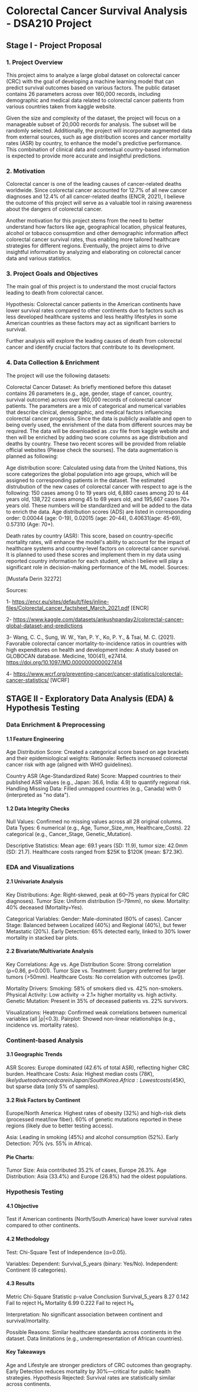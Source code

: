 # Colorectal Cancer Survival Analysis - DSA210 Project

## Stage I - Project Proposal 

### 1. Project Overview
   
   This project aims to analyze a large global dataset on colorectal cancer (CRC) with the goal of developing a machine learning model that can predict survival outcomes based on various factors. The public dataset contains 26 parameters across over 160,000 records, including demographic and medical data related to colorectal cancer patients from various countries taken from kaggle website. 

   Given the size and complexity of the dataset, the project will focus on a manageable subset of 20,000 records for analysis. The subset will be randomly selected. Additionally, the project will incorporate augmented data from external sources, such as age distribution scores and cancer mortality rates (ASR) by country, to enhance the model's predictive performance. This combination of clinical data and contextual country-based information is expected to provide more accurate and insightful predictions.

### 2. Motivation
   
   Colorectal cancer is one of the leading causes of cancer-related deaths worldwide. Since colorectal cancer accounted for 12.7% of all new cancer diagnoses and 12.4% of all cancer-related deaths (ENCR, 2021), I believe the outcome of this project will serve as a valuable tool in raising awareness about the dangers of colorectal cancer. 
   
   Another motivation for this project stems from the need to better understand how factors like age, geographical location, physical features, alcohol or tobacco consupmtion and other demographic information affect colorectal cancer survival rates, thus enabling more tailored healthcare strategies for different regions. Eventually, the project aims to drive insightful information by analyzing and elaborating on colorectal cancer data and various statistics. 

### 3. Project Goals and Objectives
   
   The main goal of this project is to understand the most crucial factors leading to death from colorectal cancer. 
   
   Hypothesis: Colorectal cancer patients in the American continents have lower survival rates compared to other continents due to factors such as less developed healthcare systems and less healthy lifestyles in some American countries as these factors may act as significant barriers to survival. 
   
   Further analysis will explore the leading causes of death from colorectal cancer and identify crucial factors that contribute to its development.

### 4. Data Collection & Enrichment
   
The project will use the following datasets:

Colorectal Cancer Dataset:
As briefly mentioned before this dataset contains 26 parameters (e.g., age, gender, stage of cancer, country, survival outcome) across over 160,000 records of colorectal cancer patients. The parameters are a mix of categorical and numerical variables that describe clinical, demographic, and medical factors influencing colorectal cancer prognosis. Since the data is publicly available and open to being overly used, the enrishment of the data from different sources may be required. The data will be downloaded as .csv file from kaggle website and then will be enriched by adding two score columns as age distribution and deaths by country. These two recent scores will be provided from reliable official websites (Please check the sourses). The data augmentation is planned as following:

Age distribution score: Calculated using data from the United Nations, this score categorizes the global population into age groups, which will be assigned to corresponding patients in the dataset. The estimated distrubution of the new cases of colorectal cancer with respect to age is the following: 150 cases among 0 to 19 years old, 6,880 cases among 20 to 44 years old, 138,722 cases among 45 to 69 years old, and 195,667 cases 70+ years old. These numbers will be standardized and will be added to the data to enrich the data. Age distribution scores (ADS) are listed in corresponding order: 0.00044 (age: 0-19), 0.02015 (age: 20-44), 0.40631(age: 45-69), 0.57310 (Age: 70+).

Death rates by country (ASR): This score, based on country-specific mortality rates, will enhance the model's ability to account for the impact of healthcare systems and country-level factors on colorectal cancer survival. It is planned to used these scores and implement them in my data using reported country information for each student, which I believe will play a significant role in decision-making performance of the ML model. Sources: 

[Mustafa Derin 32272]

Sources:

1- https://encr.eu/sites/default/files/inline-files/Colorectal_cancer_factsheet_March_2021.pdf [ENCR] 

2- https://www.kaggle.com/datasets/ankushpanday2/colorectal-cancer-global-dataset-and-predictions

3- Wang, C. C., Sung, W. W., Yan, P. Y., Ko, P. Y., & Tsai, M. C. (2021). Favorable colorectal cancer mortality-to-incidence ratios in countries with high expenditures on health and development index: A study based on GLOBOCAN database. Medicine, 100(41), e27414. https://doi.org/10.1097/MD.0000000000027414

4- https://www.wcrf.org/preventing-cancer/cancer-statistics/colorectal-cancer-statistics/ [WCRF] 

## STAGE II - Exploratory Data Analysis (EDA) & Hypothesis Testing

### Data Enrichment & Preprocessing

#### 1.1 Feature Engineering

Age Distribution Score: 
Created a categorical score based on age brackets and their epidemiological weights:
Rationale: Reflects increased colorectal cancer risk with age (aligned with WHO guidelines).

Country ASR (Age-Standardized Rate) Score:
Mapped countries to their published ASR values (e.g., Japan: 36.6, India: 4.9) to quantify regional risk.
Handling Missing Data: Filled unmapped countries (e.g., Canada) with 0 (interpreted as "no data").

#### 1.2 Data Integrity Checks
Null Values: Confirmed no missing values across all 28 original columns.
Data Types:
6 numerical (e.g., Age, Tumor_Size_mm, Healthcare_Costs).
22 categorical (e.g., Cancer_Stage, Genetic_Mutation).

Descriptive Statistics:
Mean age: 69.1 years (SD: 11.9), tumor size: 42.0mm (SD: 21.7).
Healthcare costs ranged from $25K to $120K (mean: $72.3K).

### EDA and Visualizations

#### 2.1 Univariate Analysis

Key Distributions:
Age: Right-skewed, peak at 60–75 years (typical for CRC diagnoses).
Tumor Size: Uniform distribution (5–79mm), no skew.
Mortality: 40% deceased (Mortality=Yes).

Categorical Variables:
Gender: Male-dominated (60% of cases).
Cancer Stage: Balanced between Localized (40%) and Regional (40%), but fewer Metastatic (20%).
Early Detection: 65% detected early, linked to 30% lower mortality in stacked bar plots.

#### 2.2 Bivariate/Multivariate Analysis

Key Correlations:
Age vs. Age Distribution Score: Strong correlation (ρ=0.86, p<0.001).
Tumor Size vs. Treatment: Surgery preferred for larger tumors (>50mm).
Healthcare Costs: No correlation with outcomes (ρ≈0).

Mortality Drivers:
Smoking: 58% of smokers died vs. 42% non-smokers.
Physical Activity: Low activity → 2.1× higher mortality vs. high activity.
Genetic Mutation: Present in 35% of deceased patients vs. 22% survivors.

Visualizations:
Heatmap: Confirmed weak correlations between numerical variables (all |ρ|<0.3).
Pairplot: Showed non-linear relationships (e.g., incidence vs. mortality rates).

### Continent-based Analysis

#### 3.1 Geographic Trends

ASR Scores: Europe dominated (42.6% of total ASR), reflecting higher CRC burden.
Healthcare Costs:
Asia: Highest median costs ($78K), likely due to advanced care in Japan/South Korea.
Africa: Lowest costs ($45K), but sparse data (only 5% of samples).

#### 3.2 Risk Factors by Continent

Europe/North America:
Highest rates of obesity (32%) and high-risk diets (processed meat/low fiber).
60% of genetic mutations reported in these regions (likely due to better testing access).

Asia:
Leading in smoking (45%) and alcohol consumption (52%).
Early Detection: 70% (vs. 55% in Africa).

#### Pie Charts:

Tumor Size: Asia contributed 35.2% of cases, Europe 26.3%.
Age Distribution: Asia (33.4%) and Europe (26.8%) had the oldest populations.

### Hypothesis Testing

#### 4.1 Objective
Test if American continents (North/South America) have lower survival rates compared to other continents.

#### 4.2 Methodology
Test: Chi-Square Test of Independence (α=0.05).

Variables:
Dependent: Survival_5_years (binary: Yes/No).
Independent: Continent (6 categories).

#### 4.3 Results

Metric	Chi-Square Statistic	p-value	Conclusion
Survival_5_years	8.27	0.142	Fail to reject H₀
Mortality	6.99	0.222	Fail to reject H₀

Interpretation:
No significant association between continent and survival/mortality.

Possible Reasons:
Similar healthcare standards across continents in the dataset.
Data limitations (e.g., underrepresentation of African countries).

#### Key Takeaways

Age and Lifestyle are stronger predictors of CRC outcomes than geography.
Early Detection reduces mortality by 30%—critical for public health strategies.
Hypothesis Rejected: Survival rates are statistically similar across continents.


